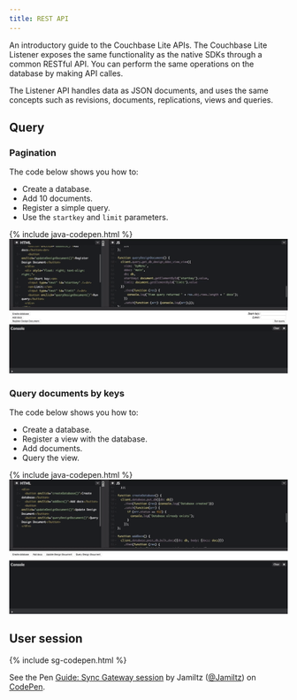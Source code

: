 ```yaml
---
title: REST API
---
```


An introductory guide to the Couchbase Lite APIs. The Couchbase Lite Listener exposes the same functionality as the native SDKs through a common RESTful API. You can perform the same operations on the database by making API calles.

The Listener API handles data as JSON documents, and uses the same concepts such as revisions, documents, replications, views and queries.

## Query

### Pagination

The code below shows you how to:

- Create a database.
- Add 10 documents.
- Register a simple query.
- Use the `startkey` and `limit` parameters.

{% include java-codepen.html %}
<a href="http://codepen.io/Jamiltz/pen/ZeWPeV?editors=1011">
	![](img/codepen-pagination.gif)
</a>

### Query documents by keys

The code below shows you how to:

- Create a database.
- Register a view with the database.
- Add documents.
- Query the view.

{% include java-codepen.html %}
<a href="http://codepen.io/Jamiltz/pen/zNLqyL?editors=1011">
	![](img/codepen-view-query.gif)
</a>

## User session

{% include sg-codepen.html %}

<p data-height="300" data-theme-id="27686" data-slug-hash="LWPzvr" data-default-tab="js,result" data-user="Jamiltz" data-embed-version="2" data-pen-title="Guide: Sync Gateway session" class="codepen">See the Pen <a href="http://codepen.io/Jamiltz/pen/LWPzvr/">Guide: Sync Gateway session</a> by Jamiltz (<a href="http://codepen.io/Jamiltz">@Jamiltz</a>) on <a href="http://codepen.io">CodePen</a>.</p>
<script async src="https://production-assets.codepen.io/assets/embed/ei.js"></script>
